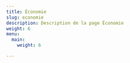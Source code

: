 ```yaml
---
title: Économie
slug: economie
description: Description de la page Économie
weight: 6
menu:
  main:
    weight: 6

---
```

